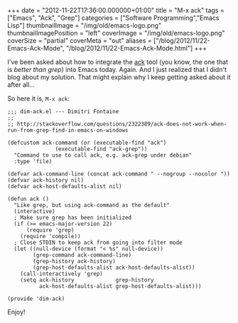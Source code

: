 +++
date = "2012-11-22T17:36:00.000000+01:00"
title = "M-x ack"
tags = ["Emacs", "Ack", "Grep"]
categories = ["Software Programming","Emacs Lisp"]
thumbnailImage = "/img/old/emacs-logo.png"
thumbnailImagePosition = "left"
coverImage = "/img/old/emacs-logo.png"
coverSize = "partial"
coverMeta = "out"
aliases = ["/blog/2012/11/22-Emacs-Ack-Mode",
           "/blog/2012/11/22-Emacs-Ack-Mode.html"]
+++

I've been asked about how to integrate the 
[ack](http://betterthangrep.com/) tool (you know, the one that
is 
*better than grep*) into Emacs today. Again. And I just realized that I
didn't blog about my solution. That might explain why I keep getting asked
about it after all...

So here it is, 
`M-x ack`:

~~~
;;; dim-ack.el --- Dimitri Fontaine
;;
;; http://stackoverflow.com/questions/2322389/ack-does-not-work-when-run-from-grep-find-in-emacs-on-windows

(defcustom ack-command (or (executable-find "ack")
			   (executable-find "ack-grep"))
  "Command to use to call ack, e.g. ack-grep under debian"
  :type 'file)

(defvar ack-command-line (concat ack-command " --nogroup --nocolor "))
(defvar ack-history nil)
(defvar ack-host-defaults-alist nil)

(defun ack ()
  "Like grep, but using ack-command as the default"
  (interactive)
  ; Make sure grep has been initialized
  (if (>= emacs-major-version 22)
      (require 'grep)
    (require 'compile))
  ; Close STDIN to keep ack from going into filter mode
  (let ((null-device (format "< %s" null-device))
        (grep-command ack-command-line)
        (grep-history ack-history)
        (grep-host-defaults-alist ack-host-defaults-alist))
    (call-interactively 'grep)
    (setq ack-history             grep-history
          ack-host-defaults-alist grep-host-defaults-alist)))

(provide 'dim-ack)
~~~


Enjoy!
